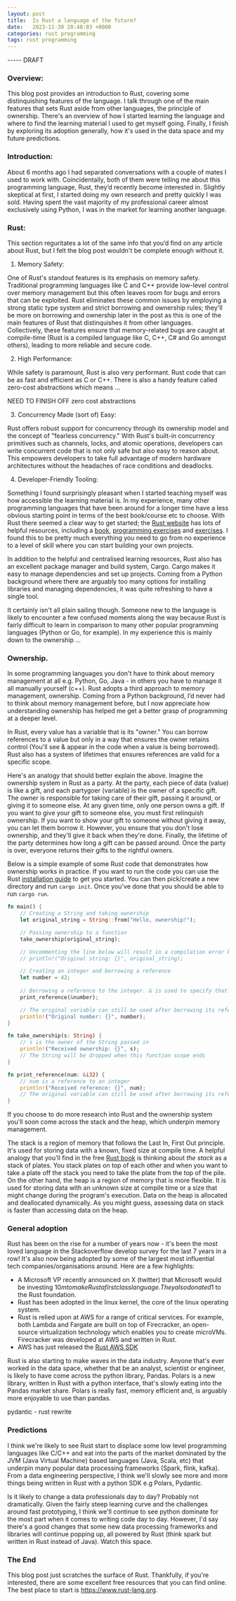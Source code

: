```yaml
---
layout: post
title:  Is Rust a language of the future?
date:   2023-11-30 20:48:03 +0000
categories: rust programming
tags: rust programming
---
```


----- DRAFT

### Overview:

This blog post provides an introduction to Rust, covering some distinquishing features of the language. I talk through one of the
main features that sets Rust aside from other languages, the principle of ownership. There's an overview
of how I started learning the language and where to find the learning material I used to get myself going. Finally, I finish
by exploring its adoption generally, how it's used in the data space and my future predictions.

### Introduction:

About 6 months ago I had separated conversations with a couple of mates I used to work with. Coincidentally,
both of them were telling me about this programming language, Rust, they’d recently become interested in.
Slightly skeptical at first, I started doing my own research and pretty quickly I was sold. Having spent the vast
majority of my professional career almost exclusively using Python, I was in the market for learning another language.

### Rust:

This section reguritates a lot of the same info that you’d find on any article about Rust, but I felt
the blog post wouldn't be complete enough without it.

1. Memory Safety:

One of Rust's standout features is its emphasis on memory safety. Traditional programming languages like
C and C++ provide low-level control over memory management but this often leaves room for bugs and errors
that can be exploited. Rust eliminates these common issues by employing
a strong static type system and strict borrowing and ownership rules; they'll be more on borrowing and ownership later in the post as
 this is one of the main features of Rust that distinquishes it from other languages. Collectively, these features ensure that memory-related
bugs are caught at compile-time (Rust is a compiled language like C, C++, C# and Go amongst others), leading to
more reliable and secure code.

2. High Performance:

While safety is paramount, Rust is also very performant. Rust code that can be as fast and efficient as C or C++. There
is also a handy feature called zero-cost abstractions which means ...


NEED TO FINISH OFF zero cost abstractions

3. Concurrency Made (sort of) Easy:

Rust offers robust support for concurrency through its ownership model and the concept of "fearless concurrency."
With Rust's built-in concurrency primitives such as channels, locks, and atomic operations,
developers can write concurrent code that is not only safe but also easy to reason about. This
empowers developers to take full advantage of modern hardware architectures without the headaches
of race conditions and deadlocks.

4. Developer-Friendly Tooling:

Something I found surprisingly pleasant when I started teaching myself was how accessible the learning material is.
In my experience, many other programming languages that have been around for a longer time have a less obvious
starting point in terms of the best book/course etc to choose. With Rust there seemed a clear way
to get started; the [Rust website][rust-site] has lots of helpful resources, including a [book][book], 
[programming exercises][exercises] and [exercises][exercises]. I found this to be pretty much everything you 
need to go from no experience to a level of skill where you can start building your own projects.

[rust-site]: https://www.rust-lang.org
[book]: https://doc.rust-lang.org/book/
[exercises]: https://github.com/rust-lang/rustlings/

In addition to the helpful and centralised learning resources, Rust also has an excellent package manager and 
build system, Cargo. Cargo makes it easy to manage dependencies and set up projects. Coming from a Python background
where there are arguably too many options for installing libraries and managing dependencies, it was quite refreshing to
have a single tool.

It certainly isn't all plain sailing though. Someone new to the language is likely 
to encounter a few confused moments along the way because Rust is fairly difficult to learn in comparison to many other popular
programming languages (Python or Go, for example). In my experience this is mainly down to the ownership ... 

### Ownership.

In some programming languages you don't have to think about memory
management at all e.g. Python, Go, Java - in others you have to manage it all manually yourself (c++). Rust adopts a third 
approach to memory management, ownership. Coming from a Python background, I’d never had to think about 
memory management before, but I now appreciate how understanding ownership has helped me get a better grasp of
programming at a deeper level.

In Rust, every value has a variable that is its "owner." You can borrow references to a value but only in a 
way that ensures the owner retains control (You'll see & appear in the code when a value is being borrowed).
Rust also has a system of lifetimes that ensures references are valid for a specific scope. 

Here's an analogy that should better explain the above. Imagine the ownership system in Rust as a party. At 
the party, each piece of data (value) is like a gift, and 
each partygoer (variable) is the owner of a specific gift. The owner is responsible for taking care of their 
gift, passing it around, or giving it to someone else. At any given time, only one person owns a gift. If you want 
to give your gift to someone else, you must first relinquish ownership. If you want to show your gift to someone
without giving it away, you can let them borrow it. However, you ensure that you don't lose ownership, and they'll give 
it back when they're done. Finally, the lifetime of the party determines how long a gift can be passed 
around. Once the party is over, everyone returns their gifts to the rightful owners.

Below is a simple example of some Rust code that demonstrates how ownership works in practice. If you want to run the
code you can use the Rust [installation guide][install] to get you started. You can then pick/create a new directory and run 
`cargo init`. Once you've done that you should be able to run `cargo run`.

[install]: https://www.rust-lang.org/tools/install 

```rust
fn main() {
    // Creating a String and taking ownership
    let original_string = String::from("Hello, ownership!");

    // Passing ownership to a function
    take_ownership(original_string);

    // Uncommenting the line below will result in a compilation error because ownership of original_string has moved
    // println!("Original string: {}", original_string);

    // Creating an integer and borrowing a reference
    let number = 42;
    
    // Borrowing a reference to the integer. & is used to specify that we're passing in a reference and not transfering ownership
    print_reference(&number);

    // The original variable can still be used after borrowing its reference
    println!("Original number: {}", number);
}

fn take_ownership(s: String) {
    // s is the owner of the String passed in
    println!("Received ownership: {}", s);
    // The String will be dropped when this function scope ends
}

fn print_reference(num: &i32) {
    // num is a reference to an integer 
    println!("Received reference: {}", num);
    // The original variable can still be used after borrowing its reference
}
```

If you choose to do more research into Rust and the ownership system you'll soon come across the stack and the heap, 
which underpin memory management.

The stack is a region of memory that follows the Last In, First Out principle. It's used for 
storing data with a known, fixed size at compile time. A helpful analogy that you'll find in the free [Rust book][book] 
is thinking about _the stack_ as a stack of plates. You stack plates on top of each other and when you want to
take a plate off the stack you need to take the plate from the top of the pile. On the other hand, the heap
is a region of memory that is more flexible. It is used for storing data with an unknown size at compile
time or a size that might change during the program's execution. Data on the heap is allocated and 
deallocated dynamically. As you might guess, assessing data on stack is faster than accessing data on the heap. 


### General adoption

Rust has been on the rise for a number of years now - it's been the most loved language in the Stackoverflow develop
survey for the last 7 years in a row! It's also now being adopted by some of the largest most influential 
tech companies/organisations around. Here are a few highlights:  

* A Microsoft VP recently announced on X (twitter) that Microsoft would be investing $10m to make Rust a first class language. They also donated 1$ 
to the Rust foundation.
* Rust has been adopted in the linux kernel, the core of the linux operating system.
* Rust is relied upon at AWS for a range of critical services. For example, both Lambda and Fargate are built on top of 
Firecracker, an open-source virtualization technology which enables you to create microVMs. Firecracker was developed at AWS and
written in Rust.
* AWS has just released the [Rust AWS SDK][rust-aws-sdk]

[rust-aws-sdk]: https://docs.aws.amazon.com/sdk-for-rust/latest/dg/getting-started.html

Rust is also starting to make waves in the data industry. Anyone that's ever worked in the data space, 
whether that be an analyst, scientist or engineer, is likely to have come across the python library, Pandas.
Polars is a new library, written in Rust with a python interface, that's slowly eating into the Pandas market share.
Polars is really fast, memory efficient and, is arguably more enjoyable to use than pandas. 


pydantic - rust rewrite


### Predictions

I think we're likely to see Rust start to displace some low level programming languages like C/C++ and eat into the parts of the
market dominated by the JVM (Java Virtual Machine) based languages (Java, Scala, etc) that underpin many popular data processing 
frameworks (Spark, flink, kafka). From a data engineering perspective, I think we'll slowly see more and more things being
written in Rust with a python SDK e.g Polars, Pydantic. 

Is it likely to change a data professionals day to day? Probably not dramatically. 
Given the fairly steep learning curve and the challenges around fast prototyping, I think we'll continue to see python dominate
for the most part when it comes to writing code day to day. However, I'd say there's a good changes that some new 
data processing frameworks and libraries will continue popping up, all powered by Rust (think 
spark but written in Rust instead of Java). Watch this space. 

### The End

This blog post just scratches the surface of Rust. Thankfully, if you're interested, there are some excellent free
resources that you can find online. The best place to start is https://www.rust-lang.org. 
